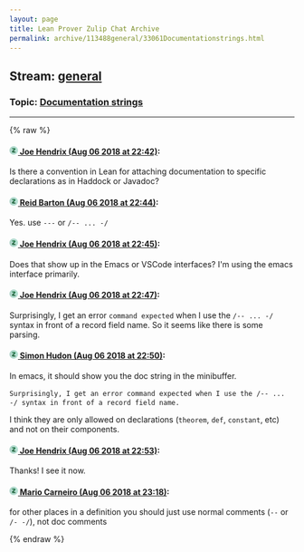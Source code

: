 ```yaml
---
layout: page
title: Lean Prover Zulip Chat Archive 
permalink: archive/113488general/33061Documentationstrings.html
---
```


## Stream: [general](index.html)
### Topic: [Documentation strings](33061Documentationstrings.html)

---


{% raw %}
#### [![Click to go to Zulip](../../assets/img/zulip2.png) Joe Hendrix (Aug 06 2018 at 22:42)](https://leanprover.zulipchat.com/#narrow/stream/113488-general/topic/Documentation%20strings/near/131003087):
Is there a convention in Lean for attaching documentation to specific declarations as in Haddock or Javadoc?

#### [![Click to go to Zulip](../../assets/img/zulip2.png) Reid Barton (Aug 06 2018 at 22:44)](https://leanprover.zulipchat.com/#narrow/stream/113488-general/topic/Documentation%20strings/near/131003136):
Yes. use `---` or `/-- ... -/`

#### [![Click to go to Zulip](../../assets/img/zulip2.png) Joe Hendrix (Aug 06 2018 at 22:45)](https://leanprover.zulipchat.com/#narrow/stream/113488-general/topic/Documentation%20strings/near/131003264):
Does that show up in the Emacs or VSCode interfaces?  I'm using the emacs interface primarily.

#### [![Click to go to Zulip](../../assets/img/zulip2.png) Joe Hendrix (Aug 06 2018 at 22:47)](https://leanprover.zulipchat.com/#narrow/stream/113488-general/topic/Documentation%20strings/near/131003391):
Surprisingly, I get an error `command expected` when I use the `/-- ... -/` syntax in front of a record field name.  So it seems like there is some parsing.

#### [![Click to go to Zulip](../../assets/img/zulip2.png) Simon Hudon (Aug 06 2018 at 22:50)](https://leanprover.zulipchat.com/#narrow/stream/113488-general/topic/Documentation%20strings/near/131003541):
In emacs, it should show you the doc string in the minibuffer. 

```quote
Surprisingly, I get an error command expected when I use the /-- ... -/ syntax in front of a record field name.
```

I think they are only allowed on declarations (`theorem`, `def`, `constant`, etc) and not on their components.

#### [![Click to go to Zulip](../../assets/img/zulip2.png) Joe Hendrix (Aug 06 2018 at 22:53)](https://leanprover.zulipchat.com/#narrow/stream/113488-general/topic/Documentation%20strings/near/131003709):
Thanks!  I see it now.

#### [![Click to go to Zulip](../../assets/img/zulip2.png) Mario Carneiro (Aug 06 2018 at 23:18)](https://leanprover.zulipchat.com/#narrow/stream/113488-general/topic/Documentation%20strings/near/131004824):
for other places in a definition you should just use normal comments (`--` or `/- -/`), not doc comments


{% endraw %}
